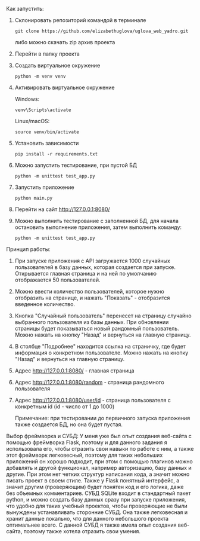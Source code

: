Как запустить:
1. Склонировать репозиторий командой в терминале 
   
   ```git clone https://github.com/elizabethuglova/uglova_web_yadro.git```

   либо можно скачать zip архив проекта
2. Перейти в папку проекта 
3. Создать виртуальное окружение 
   
   ```python -m venv venv```
4. Активировать виртуальное окружение 
   
   Windows:
   
   ```venv\Scripts\activate```
   
   Linux/macOS:
   
   ```source venv/bin/activate```
5. Установить зависимости 

   ```pip install -r requirements.txt```
6. Можно запустить тестирование, при пустой БД

   ```python -m unittest test_app.py```
8. Запустить приложение
   
   ```python main.py```
9. Перейти на сайт
   http://127.0.0.1:8080/

10. Можно выполнить тестирование с заполненной БД, для начала остановить выполнение приложения, затем выполнить команду:

     ```python -m unittest test_app.py```


Принцип работы:
1. При запуске приложения с API загружается 1000 случайных пользователей в базу данных, которая создается при запуске. Открывается главная страница и на ней по умолчанию отображается 50 пользователей. 
2. Можно ввести количество пользователей, которое нужно отобразить на странице, и нажать "Показать" - отобразится введенное количество.
3. Кнопка "Случайный пользователь" перенесет на страницу случайно выбранного пользователя из базы данных.
   При обновлении страницы будет показываться новый рандомный пользователь.
   Можно нажать на кнопку "Назад" и вернуться на главную страницу.
4. В столбце "Подробнее" находится ссылка на страничку, где будет информация о конкретном пользователе. Можно нажать на кнопку "Назад" и вернуться на главную страницу.
5. Адрес http://127.0.0.1:8080/ - главная страница
6. Адрес http://127.0.0.1:8080/random - страница рандомного пользователя
7. Адрес http://127.0.0.1:8080/user/id - страница пользователя с конкретным id (id - число от 1 до 1000)
   
   Примечание: при тестировании до первичного запуска приложения также создается БД, но она будет пустая.


Выбор фреймворка и СУБД:
У меня уже был опыт создания веб-сайта с помощью фреймворка Flask, поэтому и для данного задания я использовала его, чтобы отразить свои навыки по работе с ним, а также этот фреймворк легковесный, поэтому для таких небольших приложений он хорошо подходит, при этом с помощью плагинов можно добавлять и другой функционал, например авторизацию, базу данных и другие. При этом нет четких структур написания кода, а значит можно писать проект в своем стиле. Также у Flask понятный интерфейс, а значит другим (проверяющим) будет понятен код и его логика, даже без объемных комментариев.
СУБД SQLite входит в стандартный пакет python, и можно создать базу данных сразу при запуске приложения, что удобно для таких учебный проектов, чтобы проверяющие не были вынуждены устанавливать сторонние СУБД. Она также легковесная и хранит данные локально, что для данного небольшого проекта оптимальнее всего. С данной СУБД я также имела опыт создания веб-сайта, поэтому также хотела отразить свои умения.

